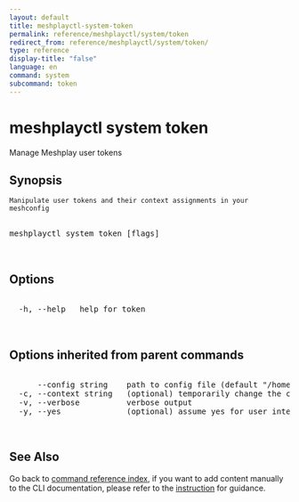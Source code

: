 ```yaml
---
layout: default
title: meshplayctl-system-token
permalink: reference/meshplayctl/system/token
redirect_from: reference/meshplayctl/system/token/
type: reference
display-title: "false"
language: en
command: system
subcommand: token
---
```


# meshplayctl system token

Manage Meshplay user tokens

## Synopsis


	Manipulate user tokens and their context assignments in your meshconfig
<pre class='codeblock-pre'>
<div class='codeblock'>
meshplayctl system token [flags]

</div>
</pre> 

## Options

<pre class='codeblock-pre'>
<div class='codeblock'>
  -h, --help   help for token

</div>
</pre>

## Options inherited from parent commands

<pre class='codeblock-pre'>
<div class='codeblock'>
      --config string    path to config file (default "/home/runner/.meshplay/config.yaml")
  -c, --context string   (optional) temporarily change the current context.
  -v, --verbose          verbose output
  -y, --yes              (optional) assume yes for user interactive prompts.

</div>
</pre>

## See Also

Go back to [command reference index](/reference/meshplayctl/), if you want to add content manually to the CLI documentation, please refer to the [instruction](/project/contributing/contributing-cli#preserving-manually-added-documentation) for guidance.
